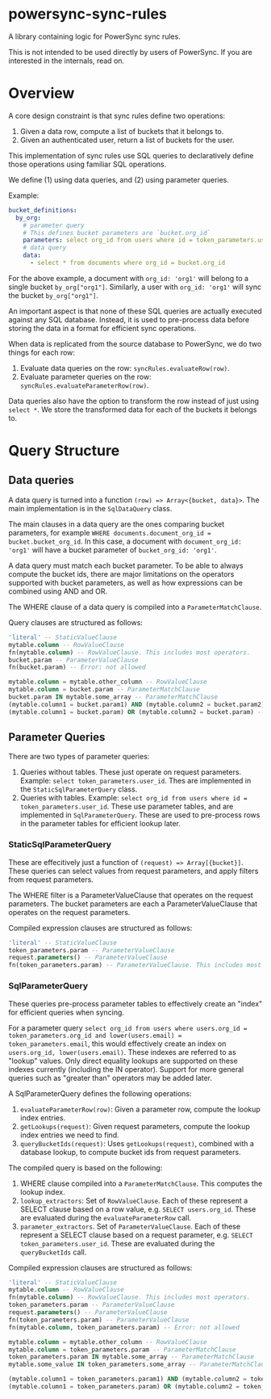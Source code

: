 # powersync-sync-rules

A library containing logic for PowerSync sync rules.

This is not intended to be used directly by users of PowerSync. If you are interested in the internals, read on.

# Overview

A core design constraint is that sync rules define two operations:

1. Given a data row, compute a list of buckets that it belongs to.
2. Given an authenticated user, return a list of buckets for the user.

This implementation of sync rules use SQL queries to declaratively define those operations using familiar SQL operations.

We define (1) using data queries, and (2) using parameter queries.

Example:

```yaml
bucket_definitions:
  by_org:
    # parameter query
    # This defines bucket parameters are `bucket.org_id`
    parameters: select org_id from users where id = token_parameters.user_id
    # data query
    data:
      - select * from documents where org_id = bucket.org_id
```

For the above example, a document with `org_id: 'org1'` will belong to a single bucket `by_org["org1"]`. Similarly, a user with `org_id: 'org1'` will sync the bucket `by_org["org1"]`.

An important aspect is that none of these SQL queries are actually executed against any SQL database. Instead, it is used to pre-process data before storing the data in a format for efficient sync operations.

When data is replicated from the source database to PowerSync, we do two things for each row:

1. Evaluate data queries on the row: `syncRules.evaluateRow(row)`.
2. Evaluate parameter queries on the row: `syncRules.evaluateParameterRow(row)`.

Data queries also have the option to transform the row instead of just using `select *`. We store the transformed data for each of the buckets it belongs to.

# Query Structure

## Data queries

A data query is turned into a function `(row) => Array<{bucket, data}>`. The main implementation is in the `SqlDataQuery` class.

The main clauses in a data query are the ones comparing bucket parameters, for example `WHERE documents.document_org_id = bucket.bucket_org_id`. In this case, a document with `document_org_id: 'org1'` will have a bucket parameter of `bucket_org_id: 'org1'`.

A data query must match each bucket parameter. To be able to always compute the bucket ids, there are major limitations on the operators supported with bucket parameters, as well as how expressions can be combined using AND and OR.

The WHERE clause of a data query is compiled into a `ParameterMatchClause`.

Query clauses are structured as follows:

```SQL
'literal' -- StaticValueClause
mytable.column -- RowValueClause
fn(mytable.column) -- RowValueClause. This includes most operators.
bucket.param -- ParameterValueClause
fn(bucket.param) -- Error: not allowed

mytable.column = mytable.other_column -- RowValueClause
mytable.column = bucket.param -- ParameterMatchClause
bucket.param IN mytable.some_array -- ParameterMatchClause
(mytable.column1 = bucket.param1) AND (mytable.column2 = bucket.param2) -- ParameterMatchClause
(mytable.column1 = bucket.param) OR (mytable.column2 = bucket.param) -- ParameterMatchClause
```

## Parameter Queries

There are two types of parameter queries:

1. Queries without tables. These just operate on request parameters. Example: `select token_parameters.user_id`. Thes are implemented in the `StaticSqlParameterQuery` class.
2. Queries with tables. Example: `select org_id from users where id = token_parameters.user_id`. These use parameter tables, and are implemented in `SqlParameterQuery`. These are used to pre-process rows in the parameter tables for efficient lookup later.

### StaticSqlParameterQuery

These are effecitively just a function of `(request) => Array[{bucket}]`. These queries can select values from request parameters, and apply filters from request parameters.

The WHERE filter is a ParameterValueClause that operates on the request parameters.
The bucket parameters are each a ParameterValueClause that operates on the request parameters.

Compiled expression clauses are structured as follows:

```SQL
'literal' -- StaticValueClause
token_parameters.param -- ParameterValueClause
request.parameters() -- ParameterValueClause
fn(token_parameters.param) -- ParameterValueClause. This includes most operators.
```

### SqlParameterQuery

These queries pre-process parameter tables to effectively create an "index" for efficient queries when syncing.

For a parameter query `select org_id from users where users.org_id = token_parameters.org_id and lower(users.email) = token_parameters.email`, this would effectively create an index on `users.org_id, lower(users.email)`. These indexes are referred to as "lookup" values. Only direct equality lookups are supported on these indexes currently (including the IN operator). Support for more general queries such as "greater than" operators may be added later.

A SqlParameterQuery defines the following operations:

1. `evaluateParameterRow(row)`: Given a parameter row, compute the lookup index entries.
2. `getLookups(request)`: Given request parameters, compute the lookup index entries we need to find.
3. `queryBucketIds(request)`: Uses `getLookups(request)`, combined with a database lookup, to compute bucket ids from request parameters.

The compiled query is based on the following:

1. WHERE clause compiled into a `ParameterMatchClause`. This computes the lookup index.
2. `lookup_extractors`: Set of `RowValueClause`. Each of these represent a SELECT clause based on a row value, e.g. `SELECT users.org_id`. These are evaluated during the `evaluateParameterRow` call.
3. `parameter_extractors`. Set of `ParameterValueClause`. Each of these represent a SELECT clause based on a request parameter, e.g. `SELECT token_parameters.user_id`. These are evaluated during the `queryBucketIds` call.

Compiled expression clauses are structured as follows:

```SQL
'literal' -- StaticValueClause
mytable.column -- RowValueClause
fn(mytable.column) -- RowValueClause. This includes most operators.
token_parameters.param -- ParameterValueClause
request.parameters() -- ParameterValueClause
fn(token_parameters.param) -- ParameterValueClause
fn(mytable.column, token_parameters.param) -- Error: not allowed

mytable.column = mytable.other_column -- RowValueClause
mytable.column = token_parameters.param -- ParameterMatchClause
token_parameters.param IN mytable.some_array -- ParameterMatchClause
mytable.some_value IN token_parameters.some_array -- ParameterMatchClause

(mytable.column1 = token_parameters.param1) AND (mytable.column2 = token_parameters.param2) -- ParameterMatchClause
(mytable.column1 = token_parameters.param) OR (mytable.column2 = token_parameters.param) -- ParameterMatchClause
```
